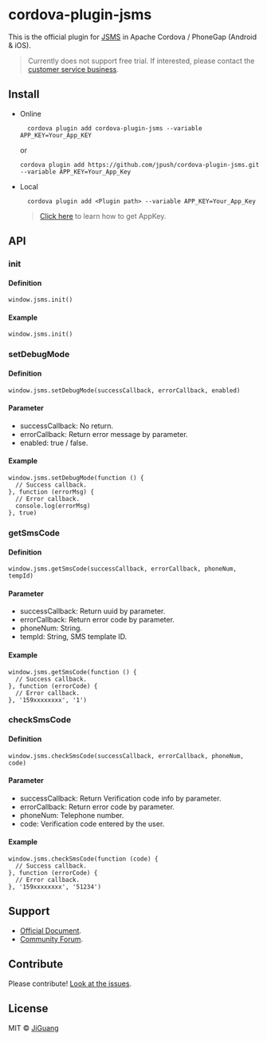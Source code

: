 # cordova-plugin-jsms

This is the official plugin for [JSMS](https://www.jiguang.cn/sms) in Apache Cordova / PhoneGap (Android & iOS).

> Currently does not support free trial. If interested, please contact the [customer service business](https://www.jiguang.cn/sms).

## Install
- Online

        cordova plugin add cordova-plugin-jsms --variable APP_KEY=Your_App_KEY

  or

      cordova plugin add https://github.com/jpush/cordova-plugin-jsms.git --variable APP_KEY=Your_App_Key

- Local

        cordova plugin add <Plugin path> --variable APP_KEY=Your_App_Key

    > [Click here](http://docs.jiguang.cn/guideline/statistical_report/) to learn how to get AppKey.

## API
### init
#### Definition

    window.jsms.init()

#### Example

    window.jsms.init()

### setDebugMode
#### Definition

    window.jsms.setDebugMode(successCallback, errorCallback, enabled)

#### Parameter
- successCallback: No return.
- errorCallback: Return error message by parameter.
- enabled: true / false.

#### Example

    window.jsms.setDebugMode(function () {
      // Success callback.
    }, function (errorMsg) {
      // Error callback.
      console.log(errorMsg)
    }, true)

### getSmsCode
#### Definition

    window.jsms.getSmsCode(successCallback, errorCallback, phoneNum, tempId)

#### Parameter
- successCallback: Return uuid by parameter.
- errorCallback: Return error code by parameter.
- phoneNum: String.
- tempId: String, SMS template ID.

#### Example

    window.jsms.getSmsCode(function () {
      // Success callback.
    }, function (errorCode) {
      // Error callback.
    }, '159xxxxxxxx', '1')

### checkSmsCode
#### Definition

    window.jsms.checkSmsCode(successCallback, errorCallback, phoneNum, code)

#### Parameter
- successCallback: Return Verification code info by parameter.
- errorCallback: Return error code by parameter.
- phoneNum: Telephone number.
- code: Verification code entered by the user.

#### Example

    window.jsms.checkSmsCode(function (code) {
      // Success callback.
    }, function (errorCode) {
      // Error callback.
    }, '159xxxxxxxx', '51234')

## Support
- [Official Document](http://docs.jiguang.cn/guideline/JSMS_guide/).
- [Community Forum](http://community.jiguang.cn/).

## Contribute
Please contribute! [Look at the issues](https://github.com/jpush/cordova-plugin-jsms/issues).

## License
MIT © [JiGuang](/LICENSE)
